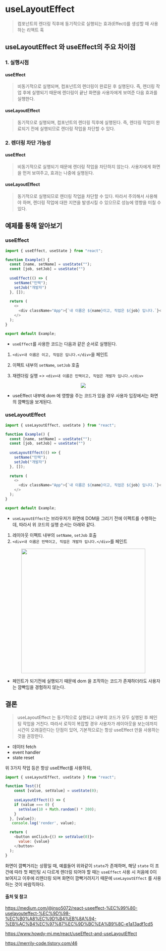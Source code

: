 # useLayoutEffect
> 컴포넌트의 렌더링 직후에 동기적으로 실행되는 효과(Effect)를 생성할 때 사용하는 리액트 훅

## useLayoutEffect 와 useEffect의 주요 차이점

### 1. 실행시점
#### useEffect
> 비동기적으로 실행되며, 컴포넌트의 렌더링이 완료된 후 실행된다. 즉, 렌더링 작업 후에 실행되기 때문에 렌더링이 끝난 화면을 사용자에게 보여준 다음 효과를 실행한다. 
#### useLayoutEffect
> 동기적으로 실행되며, 컴포넌트의 렌더링 직후에 실행된다. 즉, 렌더링 작업이 완료되기 전에 실행되므로 렌더링 작업을 차단할 수 있다.


### 2. 렌더링 차단 가능성
#### useEffect
> 비동기적으로 실행되기 때문에 렌더링 작업을 차단하지 않는다. 사용자에게 화면을 먼저 보여주고, 효과는 나중에 실행된다.

#### useLayoutEffect
>동기적으로 실행되므로 렌더링 작업을 차단할 수 있다. 따라서 주의해서 사용해야 하며, 렌더링 작업에 대한 지연을 발생시킬 수 있으므로 성능에 영향을 미칠 수 있다.

## 예제를 통해 알아보기

### useEffect
```js
import { useEffect, useState } from "react";

function Example() {
  const [name, setName] = useState("");
  const [job, setJob] = useState("")
  
  useEffect(() => {
    setName("민택");
    setJob("개발자")
  }, []);
  
  return (
    <>
      <div className="App">{`내 이름은 ${name}이고, 직업은 ${job} 입니다.`}</div>
    </>
  );
}

export default Example;
```

* `useEffect`를 사용한 코드는 다음과 같은 순서로 실행된다.
1. `<div>내 이름은 이고, 직업은 입니다.</div>`을 페인트

2. 이펙트 내부의 `setName`, `setJob` 호출

3. 재렌더링 실행 => `<div>내 이름은 민택이고, 직업은 개발자 입니다.</div>`

<div style="text-align: center; display: flex; flex-direction: column; align-items:center">
<img src="https://github.com/Taek2yo/TIL/assets/110080748/219a474a-c5fb-4436-b80e-3895d04250a9"/>
</div>

* useEffect 내부에 dom 에 영향을 주는 코드가 있을 경우 사용자 입장에서는 화면의 깜빡임을 보게된다.

### useLayoutEffect

```js
import { useLayoutEffect, useState } from "react";

function Example() {
  const [name, setName] = useState("");
  const [job, setJob] = useState("")
  
  useLayoutEffect(() => {
    setName("민택");
    setJob("개발자")
  }, []);
  
  return (
    <>
      <div className="App">{`내 이름은 ${name}이고, 직업은 ${job} 입니다.`}</div>
    </>
  );
}

export default Example;

```
* `useLayoutEffect`는 브라우저가 화면에 DOM을 그리기 전에 이펙트를 수행하는데, 따라서 위 코드의 실행 순서는 아래와 같다.

1. 레이아웃 이펙트 내부의 `setName`, `setJob` 호출
2. `<div>내 이름은 민택이고, 직업은 개발자 입니다.</div>`를 페인트

<div style="text-align: center; display: flex; flex-direction: column; align-items:center">
<img src="https://github.com/Taek2yo/TIL/assets/110080748/73516f04-30fc-4b6e-a951-e85a5c10ecf1" style="width:400px"/>
</div>

* 페인트가 되기전에 실행되기 때문에 dom 을 조작하는 코드가 존재하더라도 사용자는 깜빡임을 경험하지 않는다.

## 결론
> useLayoutEffect 는 동기적으로 실행되고 내부의 코드가 모두 실행된 후 페인팅 작업을 거친다. 따라서 로직이 복잡할 경우 사용자가 레이아웃을 보는데까지 시간이 오래걸린다는 단점이 있어, 기본적으로는 항상 useEffect 만을 사용하는 것을 권장한다.

* 데이터 fetch
* event handler
* state reset

위 3가지 작업 등은 항상 useEffect를 사용하되, 

```js
import { useLayoutEffect, useState } from "react";

function Test(){
    const [value, setValue] = useState(0);
    
    useLayoutEffect(() => {
    if (value === 0) {
      setValue(10 + Math.random() * 200);
    }
  }, [value]);
   console.log('render', value);

  return (
    <button onClick={() => setValue(0)}>
      value: {value}
    </button>
  );
}
```
화면이 깜빡거리는 상황일 때, 예를들어 위와같이 `state`가 존재하며, 해당 `state` 이 조건에 따라 첫 페인팅 시 다르게 렌더링 되어야 할 때는 `useEffect` 사용 시 처음에 0이 보여지고 이후에 리렌더링 되며 화면이 깜빡거려지기 때문에 `useLayoutEffect` 를 사용하는 것이 바람직하다.



#### 출처 및 참고
https://medium.com/@jnso5072/react-useeffect-%EC%99%80-uselayouteffect-%EC%9D%98-%EC%B0%A8%EC%9D%B4%EB%8A%94-%EB%AC%B4%EC%97%87%EC%9D%BC%EA%B9%8C-e1a13adf1cd5

https://www.howdy-mj.me/react/useEffect-and-useLayoutEffect

https://merrily-code.tistory.com/46